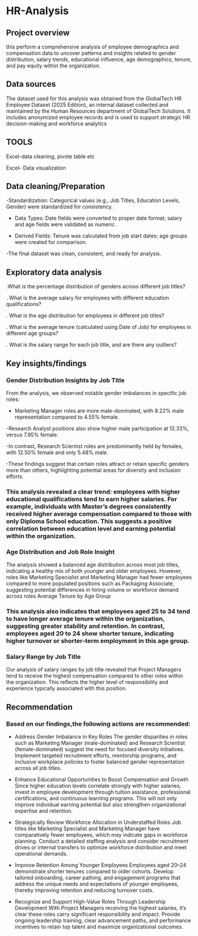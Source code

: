 # HR-Analysis
## Project overview

this perform a comprehensive analysis of employee demographics and compensation data to uncover patterns and insights related to gender distribution, salary trends, educational influence, age demographics, tenure, and pay equity within the organization.

## Data sources
The dataset used for this analysis was obtained from the GlobalTech HR Employee Dataset (2025 Edition), an internal dataset collected and maintained by the Human Resources department of GlobalTech Solutions. It includes anonymized employee records and is used to support strategic HR decision-making and workforce analytics

## TOOLS

Excel-data cleaning, pivote table etc

Excel- Data visualization

## Data cleaning/Preparation


-Standardization: Categorical values (e.g., Job Titles, Education Levels, Gender) were standardized for consistency.


- Data Types: Date fields were converted to proper date format; salary and age fields were validated as numeric.

 - Derived Fields: Tenure was calculated from job start dates; age groups were created for comparison.

-The final dataset was clean, consistent, and ready for analysis.

## Exploratory data analysis

.What is the percentage distribution of genders across different job 
titles?
 
 . What is the average salary for employees with different education 
qualifications?

 . What is the age distribution for employees in different job titles?

 . What is the average tenure (calculated using Date of Job) for employees in 
different age groups?

 . What is the salary range for each job title, and are there any outliers?

 ## Key insights/findings

 ### Gender Distribution Insights by Job Title

From the analysis, we observed notable gender imbalances in specific job roles:

    
 - Marketing Manager roles are more male-dominated, with 8.22% male representation compared to 4.55% female.

  -Research Analyst positions also show higher male participation at 12.33%, versus 7.95% female.

  -In contrast, Research Scientist roles are predominantly held by females, with 12.50% female and only 5.48% male.

-These findings suggest that certain roles attract or retain specific genders more than others, highlighting potential areas for diversity and inclusion efforts.



### This analysis revealed a clear trend: employees with higher educational qualifications tend to earn higher salaries. For example, individuals with Master’s  degrees consistently received higher average compensation compared to those with only Diploma School education. This suggests a positive correlation between education level and earning potential within the organization.


### Age Distribution and Job Role Insight

The analysis showed a balanced age distribution across most job titles, indicating a healthy mix of both younger and older employees. However, roles like Marketing Specialist and Marketing Manager had fewer employees compared to more populated positions such as Packaging Associate, suggesting potential differences in hiring volume or workforce demand across roles
Average Tenure by Age Group

### This analysis also indicates that employees aged 25 to 34 tend to have longer average tenure within the organization, suggesting greater stability and retention. In contrast, employees aged 20 to 24 show shorter tenure, indicating higher turnover or shorter-term employment in this age group.




### Salary Range by Job Title

Our analysis of salary ranges by job title revealed that Project Managers tend to receive the highest compensation compared to other roles within the organization. This reflects the higher level of responsibility and experience typically associated with this position.

## Recommendation

###  Based on our findings,the following actions are recommended:
   
 - Address Gender Imbalance in Key Roles
    The gender disparities in roles such as Marketing Manager (male-dominated) and Research Scientist (female-dominated) suggest the need for focused diversity initiatives. Implement targeted recruitment efforts, mentorship programs, and inclusive workplace policies to foster balanced gender representation across all job titles.

 - Enhance Educational Opportunities to Boost Compensation and Growth
    Since higher education levels correlate strongly with higher salaries, invest in employee development through tuition assistance, professional certifications, and continuous learning programs. This will not only improve individual earning potential but also strengthen organizational expertise and retention.

-  Strategically Review Workforce Allocation in Understaffed Roles
    Job titles like Marketing Specialist and Marketing Manager have comparatively fewer employees, which may indicate gaps in workforce planning. Conduct a detailed staffing analysis and consider recruitment drives or internal transfers to optimize workforce distribution and meet operational demands.

 - Improve Retention Among Younger Employees
    Employees aged 20–24 demonstrate shorter tenures compared to older cohorts. Develop tailored onboarding, career pathing, and engagement programs that address the unique needs and expectations of younger employees, thereby improving retention and reducing turnover costs.

 - Recognize and Support High-Value Roles Through Leadership Development
    With Project Managers receiving the highest salaries, it’s clear these roles carry significant responsibility and impact. Provide ongoing leadership training, clear advancement paths, and performance incentives to retain top talent and maximize organizational outcomes.



    





    





































